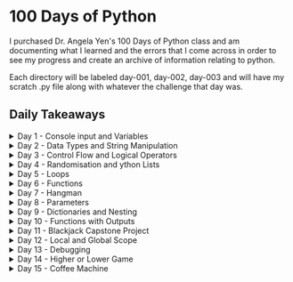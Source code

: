 # 100 Days of Python

I purchased Dr. Angela Yen's 100 Days of Python class and am documenting what I learned and the errors that I come across in order to see my progress and create an archive of information relating to python.

Each directory will be labeled day-001, day-002, day-003 and will have my scratch .py file along with whatever the challenge that day was.

## Daily Takeaways

<details>
<summary>Day 1 - Console input and Variables</summary>

### What I learned
- I learned about printing and interacting with the console via `print()` and `input()`.
    ```py
    # Prints 'Hello World' into the terminal
    print("Hello World")

    # Prompts the user with an input asking what their name is
    input("What is your name?")
    ```
- I learned how to instantiate variables
    ```py
    # Stores the user input in the name variable
    name = input("What is your name?")

    # Prints the name that the user input
    print(name)
    ```
- I learned how to get the number of characters of a string using `len()` and that you can embed methods in other methods
    ```py
    # Returns the number of characters that the user input
    # If user inputs 'Zach' then length will return '4'
    length = len(input("What is your name?"))

    # Prints a string with using the length variable
    print("Your name is " + length + " characters long!")
    ```
### Takeaways
- Python3 is different than python. I ran into this error when using the input command:
    ```
    What is your name? Zach
    Traceback (most recent call last):
    File "day-001/main.py", line 2, in <module>
    name = input("What is your name?")
    File "<string>", line 1, in <module>
    NameError: name 'Zach' is not defined
    ``` 
    After further researching the error I realized that it was because I was using the wrong version of python and python v2 needed `raw_input()` rather than just `input()`. For future refrence make sure you run scripts using `$ python3 main.py` rather than just `$python main.py`

</details>

<details>
<summary>Day 2 - Data Types and String Manipulation</summary>

### What I learned
- I learned about the different Data Types in python
    - They are vary similar to C# variables with a few exceptions
    - Strings, Integers, Floats, and Booleans
- I learned how to type cast with `str(1234)` or `int("1234")` and type check with `type("Hello")`
- I learned about f-Strings which is very similar to a template literal but instead of using back ticks, you write it like this:
```py
variable = "variable"
print(f"This is a f-String with a {variable} inside")
```
- I learned how to round ints and floats using `round()`, you can specify how many decimals with the second parameter like so:
```py
# Will return 1235
round(1234.567)

# Will return 1235.57
round(1234.567, 2)
```
### Takeaways
- You can use `_` as commas in long numbers, python will ignore any `_` in the output 
```py
# Will output 246913578 with no `_`
print(123_456_789 + 123_456_789)
```

</details>

<details>
<summary>Day 3 - Control Flow and Logical Operators</summary>

### What I learned
- If statements work exactly the same as JS but with different syntax. They require a collon at the end of the if statement and rather than `{ }` for the content, you must indent all the code that is inside.
    ```py
    if 1 = 2:
        print('1 = 2')
    elif 1 = 1:
        print('1 = 1')
    else:
        print('1 != 1 or 2')
    ```
- Rather than `&&` `||` and `!` logical operators are written in english like so `and` `or` `not`
</details>

<details>
<summary>Day 4 - Randomisation and ython Lists</summary>

### What I learned
- You must import modules in python similar to importing files and packages in node. However, a lot of built in packages in node are not built in to python. For example, you must `import random` before you can use random methods
- Random has to take into account int or float, you can do this by either using `random.randint(x. y)` for an int between x and y or `random.random()` for a float between 0 and 1
- Lists in python work the exact same as arrays in JS

</details>

<details>
<summary>Day 5 - Loops</summary>

### What I learned
- Loops are written much more simply:
    ```py
    fruits = ['Apple', 'Orange', 'Banana']

    for fruit in fruits:
        print(fruit)
    ```
- You can use `range()` to mimic a javascript like for loop:
    ```py
    # Will print numbers until it reaches 100
    # range will not use the last digit in the second parameter (in this case 101, so the max is 100)
    # The 3 parameter is how the number will be incremeneted
    for number in range(1, 101, 1):
        print(number)
    ```

</details>

<details>
<summary>Day 6 - Functions</summary>

### What I learned
- Indentations are very important when using functions, 4 spaces (or 1 tab) is how you signify whether or not the content is inside a funciton or not
    ```py
    def my_function():
        print("This is in a function")
    ```

</details>

<details>
<summary>Day 7 - Hangman</summary>

### What I learned
- you can use `in` or `not in` to check if a string or character is in an array or string. I found this to be quite useful when creating the hangman project.
    ```py
    # Will return "string contains the word Test"
    string = "Test String"
    if "Test" not in string:
        print("string does not contain the word Test")
    else:
        print("string contains the word Test")
    ```

</details>

<details>
<summary>Day 8 - Parameters</summary>

### What I learned
- Parameters do not have to be in order based on definition:
    ```py
    # Positional Parameters by default and read from left to right
    # Will out put '1 2 3'
    def position_params(a, b, c):
        print(a, b, c)
    position_parans(1, 2, 3)

    # Keyword Parameters do not need to be in any order
    # Will out put '3 1 2'
    def position_params(a, b, c):
        print(a, b, c)
    position_parans(b=1, c=2, a=3)
    
    ```

</details>

<details>
<summary>Day 9 - Dictionaries and Nesting</summary>

### What I learned
- Dictionaries are basically just javascript objects:
    ```py
        capital_dict = {
            "France": "Paris",
            "Germany": "Berlin"
        }

        # You can add key value pairs like this
        capital_dict["Spain"] = "Madrid"
    ```
- If you pass a dictionary through a for loop it will only return the key:
    ```py
        capital_dict = {
            "France": "Paris",
            "Germany": "Berlin"
        }

        #This will print 'France' and 'Germany'
        for country in capital_dict:
            print(country)

        #This will print 'Paris' and 'Berlin'
        for capital in capital_dict:
            print(capital_dict[capital])
    ```

</details>

<details>
<summary>Day 10 - Functions with Outputs</summary>

### What I learned
- `.title()` formats a string no matter the input to have every first letter of a word be capitalized and the rest will be lowercased
    ```py
        # This will output 'Zach Yarbrough'
        def format_name(first_name, last_name):
            return f"{first_name.title()} {last_name.title()}"
        print(format_name("zACh", "YaRBRouGh"))

    ```
- You can write docstrings inside a function using 3 quotes like this: `"""This is a docstring"""` to write a breif description for your functions
    ```py
        def docstring_func(string):
        """Returns a string when called"""
        return string

        docstring_func("Docsign Example")
    ```

</details>

<details>
<summary>Day 11 - Blackjack Capstone Project</summary>

### Takeaways
- After 10 days of python, I am finding it really enjoyable. For this capstone project, we had to build the game of Blackjack and this required me to use pretty much everything I had learned previously, from functions to variables.
- I can not wait to get more in depth with python and its nuances. I find the language much more readable and easy to understand than javascript

</details>

<details>
<summary>Day 12 - Local and Global Scope</summary>

### What I learned
- You have to make a variable a global scope inside the function for you to use it
    ```py
    global_var = 1
    # Will return 2
    def global_function():
        global global_var
        return global_var += 1
    function()

    local_var = 1
    def local_function():
        local_var = 2
    # Will print out 2
    local_function()
    # Will print out 1
    print(local_var)
    ```
- You can make a constant by writing the variable name all uppercase:
    ```py
    CONSTANT_VARIABLE = 3
    print(CONSTANT_VARIABLE)
    ```

</details>

<details>
<summary>Day 13 - Debugging</summary>

### What I learned
- Today was learning about debugging, however I am already very familiar with debugging code while working with javascript. There were some cementing concepts that were good to go over, but in general I did not learn anythin new this lesson

</details>

<details>
<summary>Day 14 - Higher or Lower Game</summary>

### Takeaways
- I decided to use a while loop rather than recursion this time. I found that I had been using recursion to solve all the problems in the course work and the instructor kept using while loops instead. So I figured I would instead use a while loop to check if the user is still playing and it worked extremely well.

</details>

<details>
<summary>Day 15 - Coffee Machine</summary>

### Takeaways
- The coffee machine project was fairly simple. I am still really enjoying python and can not wait to get much mor in depth in later days.

</details>